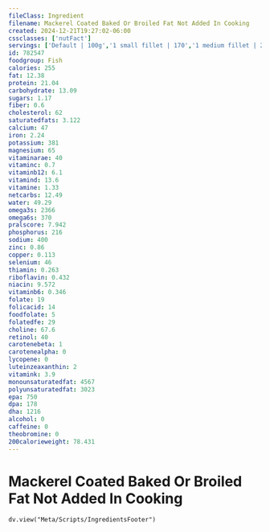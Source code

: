 ```yaml
---
fileClass: Ingredient
filename: Mackerel Coated Baked Or Broiled Fat Not Added In Cooking
created: 2024-12-21T19:27:02-06:00
cssclasses: ['nutFact']
servings: ['Default | 100g','1 small fillet | 170','1 medium fillet | 227','1 large fillet | 340','1 steak | 227','1 cup, cooked, flaked | 136','1 oz, boneless, raw (yield after cooking) | 23','1 oz, boneless, cooked | 28','1 oz, with bone, raw (yield after cooking, bone removed) | 15','1 oz, with bone, cooked (yield after bone removed) | 19']
id: 782547
foodgroup: Fish
calories: 255
fat: 12.38
protein: 21.04
carbohydrate: 13.09
sugars: 1.17
fiber: 0.6
cholesterol: 62
saturatedfats: 3.122
calcium: 47
iron: 2.24
potassium: 381
magnesium: 65
vitaminarae: 40
vitaminc: 0.7
vitaminb12: 6.1
vitamind: 13.6
vitamine: 1.33
netcarbs: 12.49
water: 49.29
omega3s: 2366
omega6s: 370
pralscore: 7.942
phosphorus: 216
sodium: 400
zinc: 0.86
copper: 0.113
selenium: 46
thiamin: 0.263
riboflavin: 0.432
niacin: 9.572
vitaminb6: 0.346
folate: 19
folicacid: 14
foodfolate: 5
folatedfe: 29
choline: 67.6
retinol: 40
carotenebeta: 1
carotenealpha: 0
lycopene: 0
luteinzeaxanthin: 2
vitamink: 3.9
monounsaturatedfat: 4567
polyunsaturatedfat: 3023
epa: 750
dpa: 178
dha: 1216
alcohol: 0
caffeine: 0
theobromine: 0
200calorieweight: 78.431
---
```


# Mackerel Coated Baked Or Broiled Fat Not Added In Cooking

```dataviewjs
dv.view("Meta/Scripts/IngredientsFooter")
```